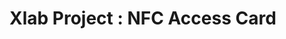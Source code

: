 # Xlab Project : NFC Access Card

<!---
yufeila/yufeila is a ✨ special ✨ repository because its `README.md` (this file) appears on your GitHub profile.
You can click the Preview link to take a look at your changes.
--->

